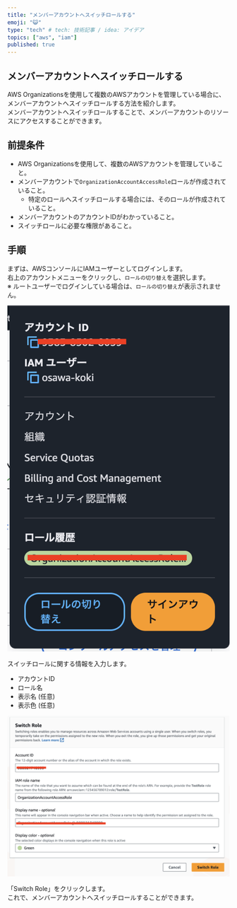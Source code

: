 ```yaml
---
title: "メンバーアカウントへスイッチロールする"
emoji: "😺"
type: "tech" # tech: 技術記事 / idea: アイデア
topics: ["aws", "iam"]
published: true
---
```


## メンバーアカウントへスイッチロールする

AWS Organizationsを使用して複数のAWSアカウントを管理している場合に、メンバーアカウントへスイッチロールする方法を紹介します。  
メンバーアカウントへスイッチロールすることで、メンバーアカウントのリソースにアクセスすることができます。  

## 前提条件

- AWS Organizationsを使用して、複数のAWSアカウントを管理していること。
- メンバーアカウントで`OrganizationAccountAccessRole`ロールが作成されていること。
  - 特定のロールへスイッチロールする場合には、そのロールが作成されていること。
- メンバーアカウントのアカウントIDがわかっていること。
- スイッチロールに必要な権限があること。

## 手順

まずは、AWSコンソールにIAMユーザーとしてログインします。  
右上のアカウントメニューをクリックし、`ロールの切り替え`を選択します。  
※ ルートユーザーでログインしている場合は、`ロールの切り替え`が表示されません。  

![アカウントメニュー](/images/aws-account-menu.png)  

スイッチロールに関する情報を入力します。  

- アカウントID
- ロール名
- 表示名 (任意)
- 表示色 (任意)

![スイッチロール](/images/switch-role-console.png)  

「Switch Role」をクリックします。  
これで、メンバーアカウントへスイッチロールすることができます。  
